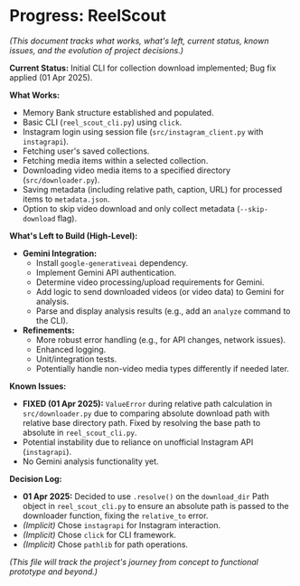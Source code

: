 # Progress: ReelScout

*(This document tracks what works, what's left, current status, known issues, and the evolution of project decisions.)*

**Current Status:** Initial CLI for collection download implemented; Bug fix applied (01 Apr 2025).

**What Works:**
*   Memory Bank structure established and populated.
*   Basic CLI (`reel_scout_cli.py`) using `click`.
*   Instagram login using session file (`src/instagram_client.py` with `instagrapi`).
*   Fetching user's saved collections.
*   Fetching media items within a selected collection.
*   Downloading video media items to a specified directory (`src/downloader.py`).
*   Saving metadata (including relative path, caption, URL) for processed items to `metadata.json`.
*   Option to skip video download and only collect metadata (`--skip-download` flag).

**What's Left to Build (High-Level):**
*   **Gemini Integration:**
    *   Install `google-generativeai` dependency.
    *   Implement Gemini API authentication.
    *   Determine video processing/upload requirements for Gemini.
    *   Add logic to send downloaded videos (or video data) to Gemini for analysis.
    *   Parse and display analysis results (e.g., add an `analyze` command to the CLI).
*   **Refinements:**
    *   More robust error handling (e.g., for API changes, network issues).
    *   Enhanced logging.
    *   Unit/integration tests.
    *   Potentially handle non-video media types differently if needed later.

**Known Issues:**
*   **FIXED (01 Apr 2025):** `ValueError` during relative path calculation in `src/downloader.py` due to comparing absolute download path with relative base directory path. Fixed by resolving the base path to absolute in `reel_scout_cli.py`.
*   Potential instability due to reliance on unofficial Instagram API (`instagrapi`).
*   No Gemini analysis functionality yet.

**Decision Log:**
*   **01 Apr 2025:** Decided to use `.resolve()` on the `download_dir` Path object in `reel_scout_cli.py` to ensure an absolute path is passed to the downloader function, fixing the `relative_to` error.
*   *(Implicit)* Chose `instagrapi` for Instagram interaction.
*   *(Implicit)* Chose `click` for CLI framework.
*   *(Implicit)* Chose `pathlib` for path operations.

*(This file will track the project's journey from concept to functional prototype and beyond.)*

